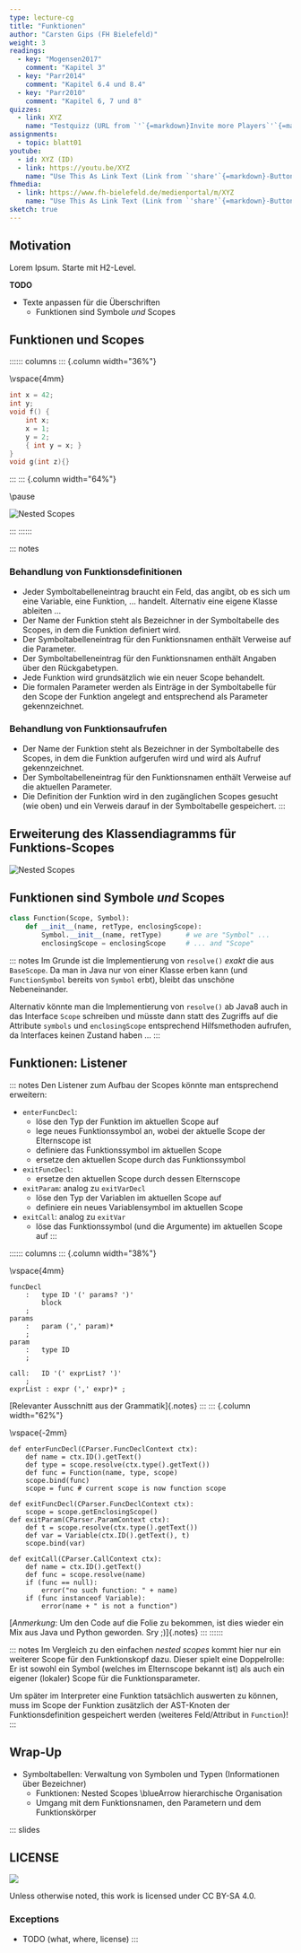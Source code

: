 ```yaml
---
type: lecture-cg
title: "Funktionen"
author: "Carsten Gips (FH Bielefeld)"
weight: 3
readings:
  - key: "Mogensen2017"
    comment: "Kapitel 3"
  - key: "Parr2014"
    comment: "Kapitel 6.4 und 8.4"
  - key: "Parr2010"
    comment: "Kapitel 6, 7 und 8"
quizzes:
  - link: XYZ
    name: "Testquizz (URL from `'`{=markdown}Invite more Players`'`{=markdown})"
assignments:
  - topic: blatt01
youtube:
  - id: XYZ (ID)
  - link: https://youtu.be/XYZ
    name: "Use This As Link Text (Link from `'share'`{=markdown}-Button)"
fhmedia:
  - link: https://www.fh-bielefeld.de/medienportal/m/XYZ
    name: "Use This As Link Text (Link from `'share'`{=markdown}-Button)"
sketch: true
---
```


## Motivation
Lorem Ipsum. Starte mit H2-Level.

**TODO** 

* Texte anpassen für die Überschriften
  * Funktionen sind Symbole *und* Scopes

## Funktionen und Scopes

:::::: columns
::: {.column width="36%"}

\vspace{4mm}

```c
int x = 42;
int y;
void f() {
    int x;
    x = 1;
    y = 2;
    { int y = x; }
}
void g(int z){}
```

:::
::: {.column width="64%"}

\pause

![Nested Scopes](images/functionscopes.png)

:::
::::::


::: notes
### Behandlung von Funktionsdefinitionen

*   Jeder Symboltabelleneintrag braucht ein Feld, das angibt, ob es sich um eine
    Variable, eine Funktion, ... handelt. Alternativ eine eigene Klasse ableiten ...
*   Der Name der Funktion steht als Bezeichner in der Symboltabelle des Scopes, in dem
    die Funktion definiert wird.
*   Der Symboltabelleneintrag für den Funktionsnamen enthält Verweise auf die Parameter.
*   Der Symboltabelleneintrag für den Funktionsnamen enthält Angaben über den Rückgabetypen.
*   Jede Funktion wird grundsätzlich wie ein neuer Scope behandelt.
*   Die formalen Parameter werden als Einträge in der Symboltabelle für den Scope der
    Funktion angelegt and entsprechend als Parameter gekennzeichnet.


### Behandlung von Funktionsaufrufen

*   Der Name der Funktion steht als Bezeichner in der Symboltabelle des Scopes, in dem
    die Funktion aufgerufen wird und wird als Aufruf gekennzeichnet.
*   Der Symboltabelleneintrag für den Funktionsnamen enthält Verweise auf die aktuellen
    Parameter.
*   Die Definition der Funktion wird in den zugänglichen Scopes gesucht (wie oben) und
    ein Verweis darauf in der Symboltabelle gespeichert.
    :::


## Erweiterung des Klassendiagramms für Funktions-Scopes

![Nested Scopes](images/functionscopesuml.png)

## Funktionen sind Symbole *und* Scopes

``` python
class Function(Scope, Symbol):
    def __init__(name, retType, enclosingScope):
        Symbol.__init__(name, retType) 		# we are "Symbol" ...
        enclosingScope = enclosingScope 	# ... and "Scope"
```

::: notes
Im Grunde ist die Implementierung von `resolve()` *exakt* die aus `BaseScope`.
Da man in Java nur von einer Klasse erben kann (und `FunctionSymbol` bereits
von `Symbol` erbt), bleibt das unschöne Nebeneinander.

Alternativ könnte man die Implementierung von `resolve()` ab Java8 auch in
das Interface `Scope` schreiben und müsste dann statt des Zugriffs auf die
Attribute `symbols` und `enclosingScope` entsprechend Hilfsmethoden
aufrufen, da Interfaces keinen Zustand haben ...
:::

## Funktionen: Listener

::: notes
Den Listener zum Aufbau der Scopes könnte man entsprechend erweitern:

*   `enterFuncDecl`:
    *   löse den Typ der Funktion im aktuellen Scope auf
    *   lege neues Funktionssymbol an, wobei der aktuelle Scope der Elternscope ist
    *   definiere das Funktionssymbol im aktuellen Scope
    *   ersetze den aktuellen Scope durch das Funktionssymbol
*   `exitFuncDecl`:
    *   ersetze den aktuellen Scope durch dessen Elternscope
*   `exitParam`: analog zu `exitVarDecl`
    *   löse den Typ der Variablen im aktuellen Scope auf
    *   definiere ein neues Variablensymbol im aktuellen Scope
*   `exitCall`: analog zu `exitVar`
    *   löse das Funktionssymbol (und die Argumente) im aktuellen Scope auf
    :::

:::::: columns
::: {.column width="38%"}

\vspace{4mm}

``` {.yacc size="footnotesize"}
funcDecl
    :   type ID '(' params? ')'
        block
    ;
params
    :   param (',' param)*
    ;
param
    :   type ID
    ;

call:   ID '(' exprList? ')'
    ;
exprList : expr (',' expr)* ;
```

[Relevanter Ausschnitt aus der Grammatik]{.notes}
:::
::: {.column width="62%"}

\vspace{-2mm}

``` {.python size="footnotesize"}
def enterFuncDecl(CParser.FuncDeclContext ctx):
    def name = ctx.ID().getText()
    def type = scope.resolve(ctx.type().getText())
    def func = Function(name, type, scope)
    scope.bind(func)
    scope = func # current scope is now function scope

def exitFuncDecl(CParser.FuncDeclContext ctx):
    scope = scope.getEnclosingScope()
def exitParam(CParser.ParamContext ctx):
    def t = scope.resolve(ctx.type().getText())
    def var = Variable(ctx.ID().getText(), t)
    scope.bind(var)

def exitCall(CParser.CallContext ctx):
    def name = ctx.ID().getText()
    def func = scope.resolve(name)
    if (func == null):
        error("no such function: " + name)
    if (func instanceof Variable):
        error(name + " is not a function")
```

[*Anmerkung*: Um den Code auf die Folie zu bekommen, ist dies wieder ein Mix aus Java und Python geworden. Sry ;)]{.notes}
:::
::::::

::: notes
Im Vergleich zu den einfachen *nested scopes* kommt hier nur ein weiterer
Scope für den Funktionskopf dazu. Dieser spielt eine Doppelrolle: Er ist
sowohl ein Symbol (welches im Elternscope bekannt ist) als auch ein eigener
(lokaler) Scope für die Funktionsparameter.

Um später im Interpreter eine Funktion tatsächlich auswerten zu können, muss
im Scope der Funktion zusätzlich der AST-Knoten der Funktionsdefinition
gespeichert werden (weiteres Feld/Attribut in `Function`)!
:::


## Wrap-Up

*   Symboltabellen: Verwaltung von Symbolen und Typen (Informationen über Bezeichner)
    *   Funktionen: Nested Scopes \blueArrow hierarchische Organisation
    *   Umgang mit dem Funktionsnamen, den Parametern und dem Funktionskörper


<!-- DO NOT REMOVE - THIS IS A LAST SLIDE TO INDICATE THE LICENSE AND POSSIBLE EXCEPTIONS (IMAGES, ...). -->
::: slides
## LICENSE
![](https://licensebuttons.net/l/by-sa/4.0/88x31.png)

Unless otherwise noted, this work is licensed under CC BY-SA 4.0.

### Exceptions
*   TODO (what, where, license)
:::

